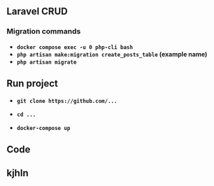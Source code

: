 
## Laravel CRUD

###  Migration commands

- **`docker compose exec -u 0 php-cli bash`**
- **`php artisan make:migration create_posts_table` (example name)**
- **`php artisan migrate`**


## Run project
- **`git clone https://github.com/...`**

- **`cd ...`**

- **`docker-compose up`**

## Code 


## kjhln





